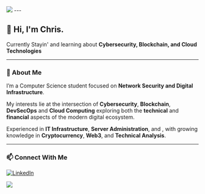 <img src="https://encrypted-tbn0.gstatic.com/images?q=tbn:ANd9GcSb3fuflH47LAQHbtI0m79cif3ysL_v2PQLLQ&s"/>
---

## 👋 Hi, I'm Chris.

Currently Stayin' and learning about **Cybersecurity, Blockchain, and Cloud Technologies**

---

### 🚀 About Me
I’m a Computer Science student focused on **Network Security and Digital Infrastructure**.  

My interests lie at the intersection of **Cybersecurity**, **Blockchain**, **DevSecOps** and **Cloud Computing** exploring both the **technical** and **financial** aspects of the modern digital ecosystem.

Experienced in **IT Infrastructure**, **Server Administration**, and , with growing knowledge in **Cryptocurrency**, **Web3**, and **Technical Analysis**.  


---

### 📫 Connect With Me
[![LinkedIn](https://img.shields.io/badge/LinkedIn-0077B5?style=for-the-badge&logo=linkedin&logoColor=white)](https://www.linkedin.com/in/christianjodiwisnuwardana/) 


<img src="https://i.makeagif.com/media/3-15-2021/xhf0FM.gif"/>
